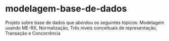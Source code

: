 # modelagem-base-de-dados
Projeto sobre base de dados que abordou os seguintes tópicos: Modelagem usando ME-RX, Normalização, Três níveis conceituais de representação, Transação e Concorrência
